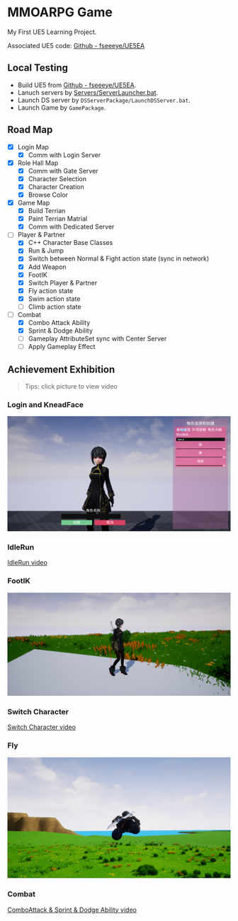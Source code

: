# MMOARPG Game

My First UE5 Learning Project.

Associated UE5 code: [Github - fseeeye/UE5EA](https://github.com/fseeeye/UE5EA/tree/mmoarpg)

## Local Testing

* Build UE5 from [Github - fseeeye/UE5EA](https://github.com/fseeeye/UE5EA/tree/mmoarpg).
* Lanuch servers by [Servers/ServerLauncher.bat](https://github.com/fseeeye/UE5EA/blob/mmoarpg/Servers/ServerLauncher.bat).
* Launch DS server by `DSServerPackage/LaunchDSServer.bat`.
* Launch Game by `GamePackage`.

## Road Map

- [x] Login Map
  - [x] Comm with Login Server 
- [x] Role Hall Map
  - [x] Comm with Gate Server
  - [x] Character Selection
  - [x] Character Creation
  - [x] Browse Color
- [x] Game Map
  - [x] Build Terrian
  - [x] Paint Terrian Matrial
  - [x] Comm with Dedicated Server
- [ ] Player & Partner
  - [x] C++ Character Base Classes
  - [x] Run & Jump
  - [x] Switch between Normal & Fight action state (sync in network)
  - [x] Add Weapon
  - [x] FootIK
  - [x] Switch Player & Partner
  - [x] Fly action state
  - [x] Swim action state
  - [ ] Climb action state
- [ ] Combat
  - [x]  Combo Attack Ability
  - [x]  Sprint & Dodge Ability
  - [ ]  Gameplay AttributeSet sync with Center Server
  - [ ]  Apply Gameplay Effect

## Achievement Exhibition

> Tips: click picture to view video

### Login and KneadFace

[![LoginAndCrateCharacter](Media/KneadFace.png)](https://fseeeye.me/gamemedia/LoginAndCreateCharacter.mp4)

### IdleRun

[IdleRun video](https://fseeeye.me/gamemedia/IdleRun.mp4)

### FootIK

[![FootIK](Media/FootIK2.png)](https://fseeeye.me/gamemedia/FootIK.mp4)

### Switch Character

[Switch Character video](https://fseeeye.me/gamemedia/SwitchCharacter.mp4)

### Fly

[![FlyActionState](Media/FlyActionState.png)](https://fseeeye.me/gamemedia/FlyActionState.mp4)

### Combat

[ComboAttack & Sprint & Dodge Ability video](https://fseeeye.me/gamemedia/SwitchCharacter.mp4)

